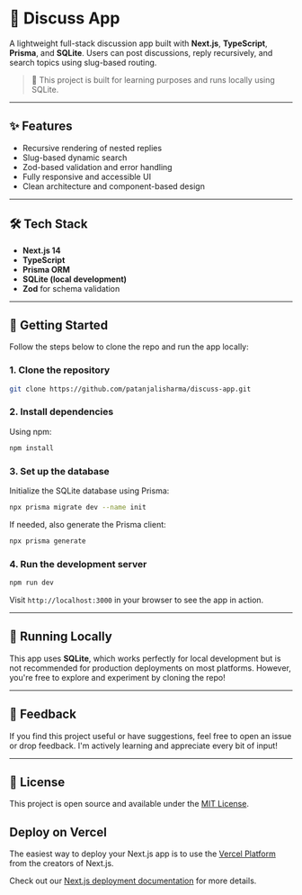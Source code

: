 # 🔨 Discuss App

A lightweight full-stack discussion app built with **Next.js**, **TypeScript**, **Prisma**, and **SQLite**. Users can post discussions, reply recursively, and search topics using slug-based routing.

> 🚧 This project is built for learning purposes and runs locally using SQLite.

---

## ✨ Features

* Recursive rendering of nested replies
* Slug-based dynamic search
* Zod-based validation and error handling
* Fully responsive and accessible UI
* Clean architecture and component-based design

---

## 🛠️ Tech Stack

* **Next.js 14**
* **TypeScript**
* **Prisma ORM**
* **SQLite (local development)**
* **Zod** for schema validation

---

## 🚀 Getting Started

Follow the steps below to clone the repo and run the app locally:

### 1. Clone the repository

```bash
git clone https://github.com/patanjalisharma/discuss-app.git
```

### 2. Install dependencies

Using npm:

```bash
npm install
```

### 3. Set up the database

Initialize the SQLite database using Prisma:

```bash
npx prisma migrate dev --name init
```

If needed, also generate the Prisma client:

```bash
npx prisma generate
```

### 4. Run the development server

```bash
npm run dev
```

Visit `http://localhost:3000` in your browser to see the app in action.

---

## 🧪 Running Locally

This app uses **SQLite**, which works perfectly for local development but is not recommended for production deployments on most platforms. However, you're free to explore and experiment by cloning the repo!

---

## 🤝 Feedback

If you find this project useful or have suggestions, feel free to open an issue or drop feedback. I'm actively learning and appreciate every bit of input!

---

## 📄 License

This project is open source and available under the [MIT License](LICENSE).


## Deploy on Vercel

The easiest way to deploy your Next.js app is to use the [Vercel Platform](https://vercel.com/new?utm_medium=default-template&filter=next.js&utm_source=create-next-app&utm_campaign=create-next-app-readme) from the creators of Next.js.

Check out our [Next.js deployment documentation](https://nextjs.org/docs/app/building-your-application/deploying) for more details.
